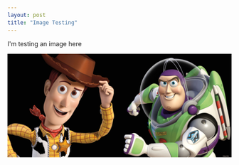 ```yaml
---
layout: post
title: "Image Testing"
---
```


I'm testing an image here

![Woody and Buzz](/assets/images/woodyandbuzz.png)
